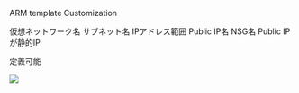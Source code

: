ARM template Customization

仮想ネットワーク名
サブネット名
IPアドレス範囲
Public IP名
NSG名
Public IPが静的IP

定義可能


<a href="https://portal.azure.com/#create/Microsoft.Template/uri/https%3A%2F%2Fraw.githubusercontent.com%2Fkhoi-thinh%2Fhpc-edit%2Fmaster%2FNikko-HPC-Template.json"> <img src="http://azuredeploy.net/deploybutton.png"/></a>
   

